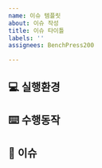 ```yaml
---
name: 이슈 템플릿
about: 이슈 작성
title: 이슈 타이틀
labels: ''
assignees: BenchPress200

---
```


## 💻 실행환경

## ⌨️ 수행동작

## 🚨 이슈
